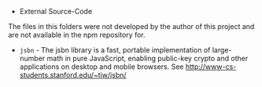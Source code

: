 - External Source-Code

The files in this folders were not developed by the author of this project and are not available
in the npm repository for.

- `jsbn` - The jsbn library is a fast, portable implementation of large-number math in pure JavaScript, enabling public-key crypto and other applications on desktop and mobile browsers. See http://www-cs-students.stanford.edu/~tjw/jsbn/
